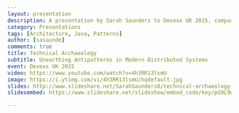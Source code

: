 ```yaml
---
layout: presentation
description: A presentation by Sarah Saunders to Devoxx UK 2015, comparing software evolution to evolutionary concepts such as vestigial functionality and divergence
category: Presentations
tags: [Architecture, Java, Patterns]
author: [sasaunde]
comments: true
title: Technical Archaeology
subtitle: Unearthing Antipatterns in Modern Distributed Systems
event: Devoxx UK 2015
video: https://www.youtube.com/watch?v=4h3RR13lsmU
image: https://i.ytimg.com/vi/4h3RR13lsmU/hqdefault.jpg
slides: http://www.slideshare.net/SarahSaunders8/technical-archaeology-devoxx
slidesembed: https://www.slideshare.net/slideshow/embed_code/key/pG9L9wOgwYS0eR

---
```

